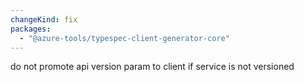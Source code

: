 ```yaml
---
changeKind: fix
packages:
  - "@azure-tools/typespec-client-generator-core"
---
```


do not promote api version param to client if service is not versioned
